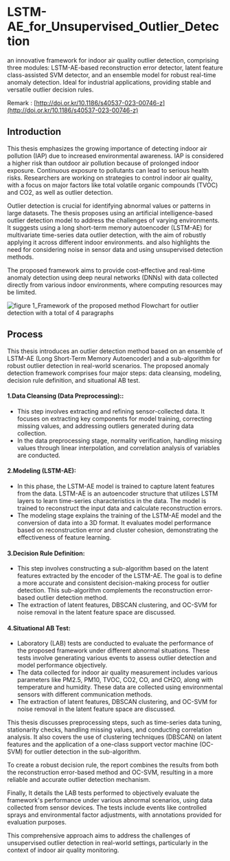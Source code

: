 # LSTM-AE_for_Unsupervised_Outlier_Detection
an innovative framework for indoor air quality outlier detection, comprising three modules: LSTM-AE-based reconstruction error detector, latent feature class-assisted SVM detector, and an ensemble model for robust real-time anomaly detection. Ideal for industrial applications, providing stable and versatile outlier decision rules.

Remark : [http://doi.or.kr/10.1186/s40537-023-00746-z](http://doi.or.kr/10.1186/s40537-023-00746-z)

## Introduction
This thesis emphasizes the growing importance of detecting indoor air pollution (IAP) due to increased environmental awareness. IAP is considered a higher risk than outdoor air pollution because of prolonged indoor exposure. Continuous exposure to pollutants can lead to serious health risks. Researchers are working on strategies to control indoor air quality, with a focus on major factors like total volatile organic compounds (TVOC) and CO2, as well as outlier detection.

Outlier detection is crucial for identifying abnormal values or patterns in large datasets. The thesis proposes using an artificial intelligence-based outlier detection model to address the challenges of varying environments. It suggests using a long short-term memory autoencoder (LSTM-AE) for multivariate time-series data outlier detection, with the aim of robustly applying it across different indoor environments. and also highlights the need for considering noise in sensor data and using unsupervised detection methods.

The proposed framework aims to provide cost-effective and real-time anomaly detection using deep neural networks (DNNs) with data collected directly from various indoor environments, where computing resources may be limited.

![figure 1_Framework of the proposed method  Flowchart for outlier detection with a total of 4 paragraphs](https://github.com/rootofdata/LSTM-AE_for_Unsupervised_Outlier_Detection/assets/86711374/2887e153-7702-4e69-8757-a16e77c025e1)

## Process
This thesis introduces an outlier detection method based on an ensemble of LSTM-AE (Long Short-Term Memory Autoencoder) and a sub-algorithm for robust outlier detection in real-world scenarios. The proposed anomaly detection framework comprises four major steps: data cleansing, modeling, decision rule definition, and situational AB test.

#### **1.Data Cleansing (Data Preprocessing):**:
- This step involves extracting and refining sensor-collected data. It focuses on extracting key components for model training, correcting missing values, and addressing outliers generated during data collection.  
- In the data preprocessing stage, normality verification, handling missing values through linear interpolation, and correlation analysis of variables are conducted.

#### **2.Modeling (LSTM-AE)**:
- In this phase, the LSTM-AE model is trained to capture latent features from the data. LSTM-AE is an autoencoder structure that utilizes LSTM layers to learn time-series characteristics in the data. The model is trained to reconstruct the input data and calculate reconstruction errors.
- The modeling stage explains the training of the LSTM-AE model and the conversion of data into a 3D format. It evaluates model performance based on reconstruction error and cluster cohesion, demonstrating the effectiveness of feature learning.

#### **3.Decision Rule Definition**:
- This step involves constructing a sub-algorithm based on the latent features extracted by the encoder of the LSTM-AE. The goal is to define a more accurate and consistent decision-making process for outlier detection. This sub-algorithm complements the reconstruction error-based outlier detection method.
- The extraction of latent features, DBSCAN clustering, and OC-SVM for noise removal in the latent feature space are discussed.

#### **4.Situational AB Test**:
- Laboratory (LAB) tests are conducted to evaluate the performance of the proposed framework under different abnormal situations. These tests involve generating various events to assess outlier detection and model performance objectively.
- The data collected for indoor air quality measurement includes various parameters like PM2.5, PM10, TVOC, CO2, CO, and CH2O, along with temperature and humidity. These data are collected using environmental sensors with different communication methods.
- The extraction of latent features, DBSCAN clustering, and OC-SVM for noise removal in the latent feature space are discussed.

This thesis discusses preprocessing steps, such as time-series data tuning, stationarity checks, handling missing values, and conducting correlation analysis. It also covers the use of clustering techniques (DBSCAN) on latent features and the application of a one-class support vector machine (OC-SVM) for outlier detection in the sub-algorithm.

To create a robust decision rule, the report combines the results from both the reconstruction error-based method and OC-SVM, resulting in a more reliable and accurate outlier detection mechanism.

Finally, It details the LAB tests performed to objectively evaluate the framework's performance under various abnormal scenarios, using data collected from sensor devices. The tests include events like controlled sprays and environmental factor adjustments, with annotations provided for evaluation purposes.

This comprehensive approach aims to address the challenges of unsupervised outlier detection in real-world settings, particularly in the context of indoor air quality monitoring.
